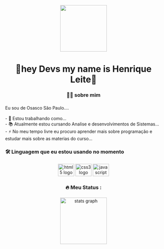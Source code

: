 <div align="center">
  <img height="150" src="https://camo.githubusercontent.com/62da68eb62b1e5f175f7d1f0191dd89a653d7908feb22d37d4a0ab07365d6791/68747470733a2f2f6d656469612e67697068792e636f6d2f6d656469612f4d3967624264396e6244724f5475314d71782f67697068792e676966"  />
</div>

<h1 align="center">👋hey Devs my name is Henrique Leite👋</h1>

###

<h3 align="center">👩‍💻  sobre mim</h3>

###

<p align="left">Eu sou de  Osasco São Paulo....<br><br>- 🔭 Estou trabalhando como...<br>- 📚 Atualmente estou cursando Analise e desenvolvimentos de Sistemas...<br>- ⚡ No meu tempo livre eu procuro aprender mais sobre programação e estudar mais sobre as materias do curso...</p>

###

<h3 align="left">🛠 Linguagem que eu estou usando no momento</h3>

###

<div align="center">
  <img src="https://cdn.jsdelivr.net/gh/devicons/devicon/icons/html5/html5-original.svg" height="40" width="52" alt="html5 logo"  />
  <img src="https://cdn.jsdelivr.net/gh/devicons/devicon/icons/css3/css3-original.svg" height="40" width="52" alt="css3 logo"  />
  <img src="https://cdn.jsdelivr.net/gh/devicons/devicon/icons/javascript/javascript-original.svg" height="40" width="52" alt="javascript logo"  />
</div>

###

<h3 align="center">🔥   Meu Status :</h3>

###

<div align="center">
  <img src="https://github-readme-stats.vercel.app/api?username=HenriqueSouza250&hide_title=false&hide_rank=false&show_icons=true&include_all_commits=true&count_private=true&disable_animations=false&theme=white&locale=en&hide_border=false&order=1" height="150" alt="stats graph"  />

